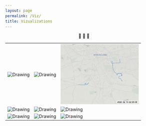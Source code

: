 ```yaml
---
layout: page
permalink: /Viz/
title: Vizualizations
---
```


<div align="center"> 🎊 🎊 🎊 </div>

<table><tr>

<td> 
<img src="https://github.com/MatthewRGonzalez/AotC/blob/master/images/Screen%20Shot%202021-03-09%20at%2010.07.43%20AM.png?raw=true" alt="Drawing" style="width: 250px;"/> </td>
<td> <img src="https://user-images.githubusercontent.com/48069432/112761510-a71fa700-8fc9-11eb-98a6-0fcf8db11097.png" alt="Drawing" style="width: 250px;"/> </td><td> <img src= "https://github.com/mrgonzal-SU/Visualizations/blob/master/centro_bus_vis.gif?raw=true" alt="Drawing" style="width: 250px;"/> </td>

</tr>
<tr>

<td> <img src="https://user-images.githubusercontent.com/48069432/112762197-6f662e80-8fcc-11eb-88b8-f9e9c5064af1.png" alt="Drawing" style="width: 250px;"/> </td>
<td> <img src="https://camo.githubusercontent.com/76e7b4a5a22d42193a0a24d345260643b808f39a/68747470733a2f2f6769746875622e636f6d2f6d72676f6e7a616c2d53552f56697375616c697a6174696f6e732f626c6f622f6d61737465722f666c6f7765722e6769663f7261773d74727565" alt="Drawing" style="width: 250px;"/> </td>
<td> <img src="https://user-images.githubusercontent.com/48069432/112762223-886edf80-8fcc-11eb-8072-5c7f137310c2.png" alt="Drawing" style="width: 250px;"/> </td></tr>

<tr>
<td> <img src="https://github.com/MatthewRGonzalez/AotC/blob/master/images/map.png?raw=true" alt="Drawing" style="width: 250px;"/> </td>
<td> <img src="https://github.com/MatthewRGonzalez/AotC/blob/master/images/plots.png?raw=true" alt="Drawing" style="width: 250px;"/> </td>
<td> <img src="https://github.com/MatthewRGonzalez/AotC/blob/master/images/Rplot03.png?raw=true" alt="Drawing" style="width: 250px;"/> </td>
  


</tr>
</table>




